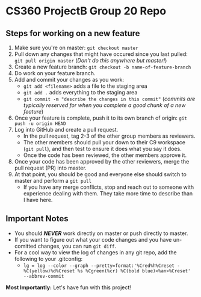 # CS360 ProjectB Group 20 Repo

## Steps for working on a new feature

1. Make sure you're on master: `git checkout master`
2. Pull down any changes that might have occured since you last pulled: `git pull origin master` (*Don't do this anywhere but master!*)
3. Create a new feature branch: `git checkout -b name-of-feature-branch`
4. Do work on your feature branch.
5. Add and commit your changes as you work:
    * `git add <filename>` adds a file to the staging area
    * `git add .` adds everything to the staging area
    * `git commit -m "describe the changes in this commit"` (_commits are typically reserved for when you complete a good chunk of a new feature_)
6. Once your feature is complete, push it to its own branch of origin: `git push -u origin HEAD`
7. Log into GitHub and create a pull request.
    * In the pull request, tag 2-3 of the other group members as reviewers.
    * The other members should pull your down to their C9 workspace (`git pull`), and then test to ensure it does what you say it does.
    * Once the code has been reviewed, the other members approve it.
8. Once your code has been approved by the other reviewers, merge the pull request (PR) into master.
9. At that point, you should be good and everyone else should switch to master and perform a `git pull`
    * If you have any merge conflicts, stop and reach out to someone with experience dealing with them.  They take more time to describe than I have here.

## Important Notes

* You should __*NEVER*__ work directly on master or push directly to master.
* If you want to figure out what your code changes and you have un-comitted changes, you can run `git diff`.
* For a cool way to view the log of changes in any git repo, add the following to your .gitconfig:
    * `lg = log --color --graph --pretty=format:'%Cred%h%Creset -%C(yellow)%d%Creset %s %Cgreen(%cr) %C(bold blue)<%an>%Creset' --abbrev-commit`

**Most Importantly:** Let's have fun with this project!